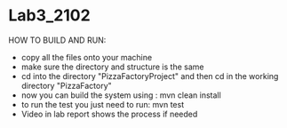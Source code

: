 # Lab3_2102

HOW TO BUILD AND RUN:

- copy all the files onto your machine
- make sure the directory and structure is the same
- cd into the directory "PizzaFactoryProject" and then cd in the working directory "PizzaFactory"
- now you can build the system using : mvn clean install
- to run the test you just need to run: mvn test
- Video in lab report shows the process if needed

